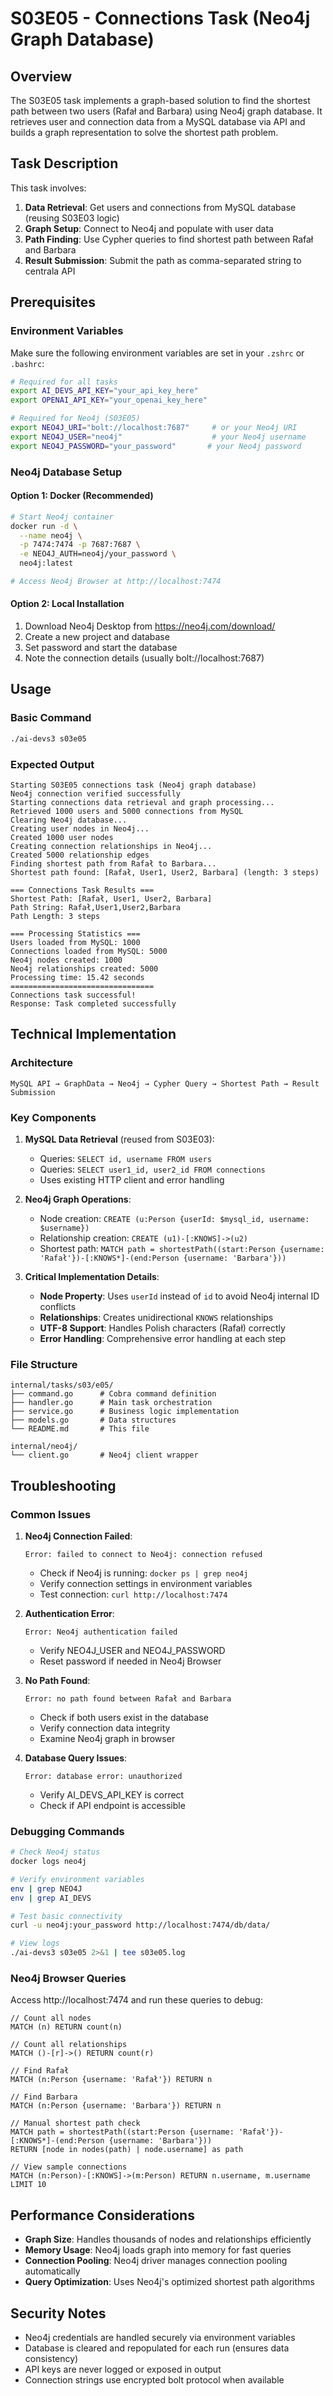 # S03E05 - Connections Task (Neo4j Graph Database)

## Overview

The S03E05 task implements a graph-based solution to find the shortest path between two users (Rafał and Barbara) using Neo4j graph database. It retrieves user and connection data from a MySQL database via API and builds a graph representation to solve the shortest path problem.

## Task Description

This task involves:
1. **Data Retrieval**: Get users and connections from MySQL database (reusing S03E03 logic)
2. **Graph Setup**: Connect to Neo4j and populate with user data
3. **Path Finding**: Use Cypher queries to find shortest path between Rafał and Barbara
4. **Result Submission**: Submit the path as comma-separated string to centrala API

## Prerequisites

### Environment Variables

Make sure the following environment variables are set in your `.zshrc` or `.bashrc`:

```bash
# Required for all tasks
export AI_DEVS_API_KEY="your_api_key_here"
export OPENAI_API_KEY="your_openai_key_here"

# Required for Neo4j (S03E05)
export NEO4J_URI="bolt://localhost:7687"     # or your Neo4j URI
export NEO4J_USER="neo4j"                    # your Neo4j username
export NEO4J_PASSWORD="your_password"       # your Neo4j password
```

### Neo4j Database Setup

#### Option 1: Docker (Recommended)
```bash
# Start Neo4j container
docker run -d \
  --name neo4j \
  -p 7474:7474 -p 7687:7687 \
  -e NEO4J_AUTH=neo4j/your_password \
  neo4j:latest

# Access Neo4j Browser at http://localhost:7474
```

#### Option 2: Local Installation
1. Download Neo4j Desktop from https://neo4j.com/download/
2. Create a new project and database
3. Set password and start the database
4. Note the connection details (usually bolt://localhost:7687)

## Usage

### Basic Command
```bash
./ai-devs3 s03e05
```

### Expected Output
```
Starting S03E05 connections task (Neo4j graph database)
Neo4j connection verified successfully
Starting connections data retrieval and graph processing...
Retrieved 1000 users and 5000 connections from MySQL
Clearing Neo4j database...
Creating user nodes in Neo4j...
Created 1000 user nodes
Creating connection relationships in Neo4j...
Created 5000 relationship edges
Finding shortest path from Rafał to Barbara...
Shortest path found: [Rafał, User1, User2, Barbara] (length: 3 steps)

=== Connections Task Results ===
Shortest Path: [Rafał, User1, User2, Barbara]
Path String: Rafał,User1,User2,Barbara
Path Length: 3 steps

=== Processing Statistics ===
Users loaded from MySQL: 1000
Connections loaded from MySQL: 5000
Neo4j nodes created: 1000
Neo4j relationships created: 5000
Processing time: 15.42 seconds
================================
Connections task successful!
Response: Task completed successfully
```

## Technical Implementation

### Architecture

```
MySQL API → GraphData → Neo4j → Cypher Query → Shortest Path → Result Submission
```

### Key Components

1. **MySQL Data Retrieval** (reused from S03E03):
   - Queries: `SELECT id, username FROM users`
   - Queries: `SELECT user1_id, user2_id FROM connections`
   - Uses existing HTTP client and error handling

2. **Neo4j Graph Operations**:
   - Node creation: `CREATE (u:Person {userId: $mysql_id, username: $username})`
   - Relationship creation: `CREATE (u1)-[:KNOWS]->(u2)`
   - Shortest path: `MATCH path = shortestPath((start:Person {username: 'Rafał'})-[:KNOWS*]-(end:Person {username: 'Barbara'}))`

3. **Critical Implementation Details**:
   - **Node Property**: Uses `userId` instead of `id` to avoid Neo4j internal ID conflicts
   - **Relationships**: Creates unidirectional `KNOWS` relationships
   - **UTF-8 Support**: Handles Polish characters (Rafał) correctly
   - **Error Handling**: Comprehensive error handling at each step

### File Structure
```
internal/tasks/s03/e05/
├── command.go      # Cobra command definition
├── handler.go      # Main task orchestration
├── service.go      # Business logic implementation
├── models.go       # Data structures
└── README.md       # This file

internal/neo4j/
└── client.go       # Neo4j client wrapper
```

## Troubleshooting

### Common Issues

1. **Neo4j Connection Failed**:
   ```
   Error: failed to connect to Neo4j: connection refused
   ```
   - Check if Neo4j is running: `docker ps | grep neo4j`
   - Verify connection settings in environment variables
   - Test connection: `curl http://localhost:7474`

2. **Authentication Error**:
   ```
   Error: Neo4j authentication failed
   ```
   - Verify NEO4J_USER and NEO4J_PASSWORD
   - Reset password if needed in Neo4j Browser

3. **No Path Found**:
   ```
   Error: no path found between Rafał and Barbara
   ```
   - Check if both users exist in the database
   - Verify connection data integrity
   - Examine Neo4j graph in browser

4. **Database Query Issues**:
   ```
   Error: database error: unauthorized
   ```
   - Verify AI_DEVS_API_KEY is correct
   - Check if API endpoint is accessible

### Debugging Commands

```bash
# Check Neo4j status
docker logs neo4j

# Verify environment variables
env | grep NEO4J
env | grep AI_DEVS

# Test basic connectivity
curl -u neo4j:your_password http://localhost:7474/db/data/

# View logs
./ai-devs3 s03e05 2>&1 | tee s03e05.log
```

### Neo4j Browser Queries

Access http://localhost:7474 and run these queries to debug:

```cypher
// Count all nodes
MATCH (n) RETURN count(n)

// Count all relationships
MATCH ()-[r]->() RETURN count(r)

// Find Rafał
MATCH (n:Person {username: 'Rafał'}) RETURN n

// Find Barbara
MATCH (n:Person {username: 'Barbara'}) RETURN n

// Manual shortest path check
MATCH path = shortestPath((start:Person {username: 'Rafał'})-[:KNOWS*]-(end:Person {username: 'Barbara'}))
RETURN [node in nodes(path) | node.username] as path

// View sample connections
MATCH (n:Person)-[:KNOWS]->(m:Person) RETURN n.username, m.username LIMIT 10
```

## Performance Considerations

- **Graph Size**: Handles thousands of nodes and relationships efficiently
- **Memory Usage**: Neo4j loads graph into memory for fast queries
- **Connection Pooling**: Neo4j driver manages connection pooling automatically
- **Query Optimization**: Uses Neo4j's optimized shortest path algorithms

## Security Notes

- Neo4j credentials are handled securely via environment variables
- Database is cleared and repopulated for each run (ensures data consistency)
- API keys are never logged or exposed in output
- Connection strings use encrypted bolt protocol when available